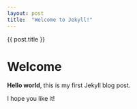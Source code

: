 ```yaml
---
layout: post
title:  "Welcome to Jekyll!"
---
```

{{ post.title }}
# Welcome

**Hello world**, this is my first Jekyll blog post.

I hope you like it!
